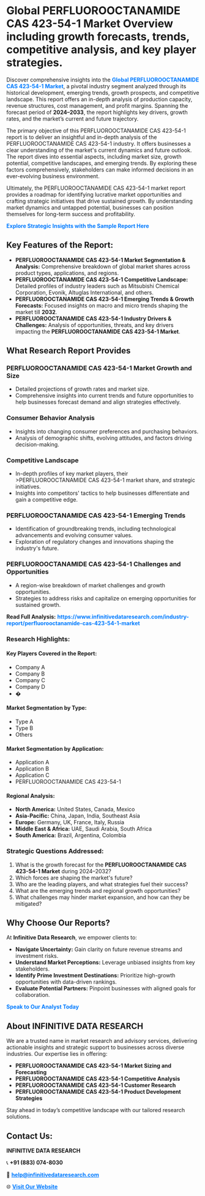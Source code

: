 <h1>Global PERFLUOROOCTANAMIDE CAS 423-54-1 Market Overview including growth forecasts, trends, competitive analysis, and key player strategies.</h1>
<p>
Discover comprehensive insights into the 
<a href="https://www.infinitivedataresearch.com/industry-report/perfluorooctanamide-cas-423-54-1-market" rel="dofollow" style="color: #007BFF; text-decoration: none;"><strong>Global PERFLUOROOCTANAMIDE CAS 423-54-1 Market</strong></a>, a pivotal industry segment analyzed through its historical development, emerging trends, growth prospects, and competitive landscape. This report offers an in-depth analysis of production capacity, revenue structures, cost management, and profit margins. Spanning the forecast period of <strong>2024–2033</strong>, the report highlights key drivers, growth rates, and the market’s current and future trajectory.
</p>
<p>
The primary objective of this PERFLUOROOCTANAMIDE CAS 423-54-1 report is to deliver an insightful and in-depth analysis of the PERFLUOROOCTANAMIDE CAS 423-54-1 industry. It offers businesses a clear understanding of the market's current dynamics and future outlook. The report dives into essential aspects, including market size, growth potential, competitive landscapes, and emerging trends. By exploring these factors comprehensively, stakeholders can make informed decisions in an ever-evolving business environment.
</p>
<p>
Ultimately, the PERFLUOROOCTANAMIDE CAS 423-54-1 market report provides a roadmap for identifying lucrative market opportunities and crafting strategic initiatives that drive sustained growth. By understanding market dynamics and untapped potential, businesses can position themselves for long-term success and profitability.
</p>
<p>
<a href="https://www.infinitivedataresearch.com/request-sample/reportId=107697" style="color: #007BFF; text-decoration: none;"><strong>Explore Strategic Insights with the Sample Report Here</strong></a>
</p>

<h2>Key Features of the Report:</h2>
<ul>
<li><strong>PERFLUOROOCTANAMIDE CAS 423-54-1 Market Segmentation & Analysis:</strong> Comprehensive breakdown of global market shares across product types, applications, and regions.</li>
<li><strong>PERFLUOROOCTANAMIDE CAS 423-54-1 Competitive Landscape:</strong> Detailed profiles of industry leaders such as Mitsubishi Chemical Corporation, Evonik, Altuglas International, and others.</li>
<li><strong>PERFLUOROOCTANAMIDE CAS 423-54-1 Emerging Trends & Growth Forecasts:</strong> Focused insights on macro and micro trends shaping the market till <strong>2032</strong>.</li>
<li><strong>PERFLUOROOCTANAMIDE CAS 423-54-1 Industry Drivers & Challenges:</strong> Analysis of opportunities, threats, and key drivers impacting the <strong>PERFLUOROOCTANAMIDE CAS 423-54-1 Market</strong>.</li>
</ul>

<h2>What Research Report Provides</h2>
<h3>PERFLUOROOCTANAMIDE CAS 423-54-1 Market Growth and Size</h3>
<ul>
<li>Detailed projections of growth rates and market size.</li>
<li>Comprehensive insights into current trends and future opportunities to help businesses forecast demand and align strategies effectively.</li>
</ul>

<h3>Consumer Behavior Analysis</h3>
<ul>
<li>Insights into changing consumer preferences and purchasing behaviors.</li>
<li>Analysis of demographic shifts, evolving attitudes, and factors driving decision-making.</li>
</ul>

<h3>Competitive Landscape</h3>
<ul>
<li>In-depth profiles of key market players, their >PERFLUOROOCTANAMIDE CAS 423-54-1 market share, and strategic initiatives.</li>
<li>Insights into competitors' tactics to help businesses differentiate and gain a competitive edge.</li>
</ul>

<h3>PERFLUOROOCTANAMIDE CAS 423-54-1 Emerging Trends</h3>
<ul>
<li>Identification of groundbreaking trends, including technological advancements and evolving consumer values.</li>
<li>Exploration of regulatory changes and innovations shaping the industry's future.</li>
</ul>

<h3>PERFLUOROOCTANAMIDE CAS 423-54-1 Challenges and Opportunities</h3>
<ul>
<li>A region-wise breakdown of market challenges and growth opportunities.</li>
<li>Strategies to address risks and capitalize on emerging opportunities for sustained growth.</li>
</ul>
<p><strong>Read Full Analysis:</strong> <a href="https://www.infinitivedataresearch.com/industry-report/perfluorooctanamide-cas-423-54-1-market" rel="dofollow" style="color: #007BFF; text-decoration: none;"><strong>https://www.infinitivedataresearch.com/industry-report/perfluorooctanamide-cas-423-54-1-market</strong></a></p>
<h3>Research Highlights:</h3>
<h4>Key Players Covered in the Report:</h4>
<ul><li>Company A</li><li>Company B</li><li>Company C</li><li>Company D</li><li>�</li></ul>
<h4>Market Segmentation by Type:</h4>
<ul><li>Type A</li><li>Type B</li><li>Others</li></ul>
<h4>Market Segmentation by Application:</h4>
<ul><li>Application A</li><li>Application B</li><li>Application C</li><li>PERFLUOROOCTANAMIDE CAS 423-54-1</li></ul>

<h4>Regional Analysis:</h4>
<ul>
<li><strong>North America:</strong> United States, Canada, Mexico</li>
<li><strong>Asia-Pacific:</strong> China, Japan, India, Southeast Asia</li>
<li><strong>Europe:</strong> Germany, UK, France, Italy, Russia</li>
<li><strong>Middle East & Africa:</strong> UAE, Saudi Arabia, South Africa</li>
<li><strong>South America:</strong> Brazil, Argentina, Colombia</li>
</ul>

<h3>Strategic Questions Addressed:</h3>
<ol>
<li>What is the growth forecast for the <strong>PERFLUOROOCTANAMIDE CAS 423-54-1 Market</strong> during 2024–2032?</li>
<li>Which forces are shaping the market's future?</li>
<li>Who are the leading players, and what strategies fuel their success?</li>
<li>What are the emerging trends and regional growth opportunities?</li>
<li>What challenges may hinder market expansion, and how can they be mitigated?</li>
</ol>

<h2>Why Choose Our Reports?</h2>
<p>At <strong>Infinitive Data Research</strong>, we empower clients to:</p>
<ul>
<li><strong>Navigate Uncertainty:</strong> Gain clarity on future revenue streams and investment risks.</li>
<li><strong>Understand Market Perceptions:</strong> Leverage unbiased insights from key stakeholders.</li>
<li><strong>Identify Prime Investment Destinations:</strong> Prioritize high-growth opportunities with data-driven rankings.</li>
<li><strong>Evaluate Potential Partners:</strong> Pinpoint businesses with aligned goals for collaboration.</li>
</ul>
<p><a href="https://www.infinitivedataresearch.com/industry-report/perfluorooctanamide-cas-423-54-1-market" rel="dofollow" style="color: #007BFF; text-decoration: none;"><strong>Speak to Our Analyst Today</strong></a></p>

<h2>About INFINITIVE DATA RESEARCH</h2>
<p>We are a trusted name in market research and advisory services, delivering actionable insights and strategic support to businesses across diverse industries. Our expertise lies in offering:</p>
<ul>
<li><strong>PERFLUOROOCTANAMIDE CAS 423-54-1 Market Sizing and Forecasting</strong></li>
<li><strong>PERFLUOROOCTANAMIDE CAS 423-54-1 Competitive Analysis</strong></li>
<li><strong>PERFLUOROOCTANAMIDE CAS 423-54-1 Customer Research</strong></li>
<li><strong>PERFLUOROOCTANAMIDE CAS 423-54-1 Product Development Strategies</strong></li>
</ul>
<p>Stay ahead in today’s competitive landscape with our tailored research solutions.</p>

<h2>Contact Us:</h2>
<p><strong>INFINITIVE DATA RESEARCH</strong></p>
<p>📞 <strong>+91 (883) 074-8030</strong></p>
<p>📧 <strong><a href="mailto:help@infinitivedataresearch.com" style="color: #007BFF;">help@infinitivedataresearch.com</a></strong></p>
<p>🌐 <strong><a href="https://www.infinitivedataresearch.com" rel="dofollow" style="color: #007BFF;">Visit Our Website</a></strong></p>